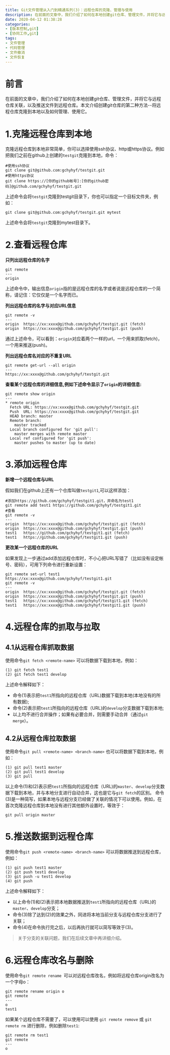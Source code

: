 ```yaml
---
title: Git文件管理从入门到精通系列(3)：远程仓库的克隆、管理与使用
description: 在前面的文章中，我们介绍了如何在本地创建git仓库、管理文件，并将它与远程仓库关联，以及推送文件到远程仓库。本文介绍创建git仓库的第二种方法--将远程仓库克隆到本地以及如何管理、使用它。
date: 2020-04-12 01:38:28
categories:
- [版本控制,git]
- [协同工作,git]
tags:
- 文件管理
- 代码管理
- 文件撤消
- 文件恢复
---
```


# 前言
在前面的文章中，我们介绍了如何在本地创建git仓库、管理文件，并将它与远程仓库关联，以及推送文件到远程仓库。本文介绍创建git仓库的第二种方法--将远程仓库克隆到本地以及如何管理、使用它。
# 1.克隆远程仓库到本地
克隆远程仓库到本地非常简单，你可以选择使用ssh协议、http或https协议。例如把我们之前在github上创建的`testgit`克隆到本地，命令：
```shell
#使用ssh协议
git clone git@github.com:gchyhyf/testgit.git
#使用https协议
git clone https://[你的github帐号]:[你的github密码]@github.com/gchyhyf/testgit.git
```
上述命令会将`testgit`克隆到testgit目录下，你也可以指定一个目标文件夹，例如：
```shell
git clone git@github.com:gchyhyf/testgit.git mytest
```
上述命令会将`testgit`克隆到mytest目录下。

# 2.查看远程仓库
**只列出远程仓库的名字**

```shell
git remote
---
origin
```
上述命令中，输出信息`origin`指的是远程仓库的名字或者说是远程仓库的一个简称，请记住：它仅仅是一个名字而已。

**列出远程仓库的名字与对应URL信息**

```shell
git remote -v
---
origin	https://xx:xxxx@github.com/gchyhyf/testgit.git (fetch)
origin	https://xx:xxxx@github.com/gchyhyf/testgit.git (push)
```
通过上述命令，可以看到：`origin`对应着两个一样的url，一个用来抓取(fetch)，一个用来推送(push)。

**列出远程仓库名对应的不重复URL**

```shell
git remote get-url --all origin
---
https://xx:xxxx@github.com/gchyhyf/testgit.git
```

**查看某个远程仓库的详细信息,例如下述命令显示了`origin`的详细信息:**

```shell
git remote show origin
---
* remote origin
  Fetch URL: https://xx:xxxx@github.com/gchyhyf/testgit.git
  Push  URL: https://xx:xxxx@github.com/gchyhyf/testgit.git
  HEAD branch: master
  Remote branch:
    master tracked
  Local branch configured for 'git pull':
    master merges with remote master
  Local ref configured for 'git push':
    master pushes to master (up to date)
```

# 3.添加远程仓库
**新增一个远程仓库与URL**

假如我们在github上还有一个仓库叫做`testgit1`,可以这样添加：
```shell
#添加https://github.com/gchyhyf/testgit1.git，并命名为test1
git remote add test1 https://github.com/gchyhyf/testgit1.git
#查看
git remote -v
---
origin	https://xx:xxxx@github.com/gchyhyf/testgit.git (fetch)
origin	https://xx:xxxx@github.com/gchyhyf/testgit.git (push)
test1	https://github.com/gchyhyf/testgit1.git (fetch)
test1	https://github.com/gchyhyf/testgit1.git (push)
```

**更改某一个远程仓库的URL**

如果发现上一步通过add添加远程仓库时，不小心把URL写错了（比如没有设定帐号、密码），可用下列命令进行重新设置：
```shell
git remote set-url test1 https://xx:xxxx@github.com/gchyhyf/testgit1.git
git remote -v
---
origin	https://xx:xxxx@github.com/gchyhyf/testgit.git (fetch)
origin	https://xx:xxxx@github.com/gchyhyf/testgit.git (push)
test1	https://xx:xxxx@github.com/gchyhyf/testgit1.git (fetch)
test1	https://xx:xxxx@github.com/gchyhyf/testgit1.git (push)
```

# 4.远程仓库的`抓`取与`拉`取
## 4.1从远程仓库抓取数据
使用命令`git fetch <remote-name>` 可以将数据下载到本地，例如：
```shell
(1) git fetch test1
(2) git fetch test1 develop
```
上述命令解释如下：
+ 命令(1)表示把`test1`所指向的远程仓库（URL)数据下载到本地(本地没有的所有数据);
+ 命令(2)表示把`test1`所指向的远程仓库（URL)的`develop`分支数据下载到本地;
+ 以上均不进行合并操作；如果有必要合并，则需要手动合并（通过`git merge`）。
## 4.2从远程仓库拉取数据
使用命令`git pull <remote-name> <branch-name>`  也可以将数据下载到本地，例如：
```shell
(1) git pull test1 master
(2) git pull test1 develop
(3) git pull
```
以上命令(1)和(2)表示把`test1`所指向的远程仓库（URL)的`master`、`develop`分支数据下载到本地，并与本地分支进行自动合并，这也是它与`git fetch`的区别。
命令(3)是一种简写，如果本地与远程分支已经做了关联的情况下可以使用。例如，在首次克隆远程仓库到本地没有进行其他额外设置时，等效于：
```shell
git pull origin master
```
# 5.推送数据到远程仓库
使用命令`git push <remote-name> <branch-name>`  可以将数据推送到远程仓库，例如：
```shell
(1) git push test1 master
(2) git push test1 develop
(3) git push -u test1 develop
(4) git push
```

上述命令解释如下：
+ 以上命令(1)和(2)表示把本地数据推送到`test1`所指向的远程仓库（URL)的`master`、`develop`分支；
+ 命令(3)除了达到(2)的效果之外，同进将本地当前分支与远程仓库分支进行了关联；
+ 命令(4)在命令执行完之后，以后再执行就可以简写等效于(3)。

> 关于分支的关联问题，我们在后续文章中再详细介绍。

# 6.远程仓库改名与删除
使用命令`git remote rename `可以对远程仓库改名，例如将远程仓库origin改名为一个字母o：
```shell
git remote rename origin o
git remote
---
o
test1
```
如果某个远程仓库不需要了，可以使用可以使用 `git remote remove` 或 `git remote rm` 进行删除，例如删除`test1`:
```shell
git remote rm test1
git remote
---
o
```